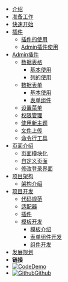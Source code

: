 - [介绍](README)
- [准备工作](install)
- [快速开始](quick_start)
- [插件]()
  - [插件的使用](plugins/plugins)    
  - [Admin插件使用](plugins/admin) 
- [Admin插件]()
  - [数据表格]()
    - [基本使用](admin/table/basic)
    - [列的使用](admin/table/column_usage)
  - [数据表单]()
    - [基本使用](admin/form/basic)
    - [表单组件](admin/form/components)
  - [设置菜单](admin/menus)
  - [权限管理](admin/rbac)
  - [使用新主题](admin/theme)
  - [文件上传](admin/file)
  - [命令行工具](admin/cli)
- [页面介绍]()
  - [页面模块化](pages/modules)    
  - [自定义页面](pages/pages)   
  - [修改登录界面](pages/login)
- [项目架构]()
  - [架构介绍](architecture/introduction)
- [项目开发]()
  - [代码规范](development/code_style)
  - [适配器](development/adapter)
  - [插件](development/plugins)  
  - [模板开发]()
    - [模板介绍](development/template/template)     
    - [表单组件开发](development/template/form)         
    - [组件开发](development/template/components) 
- [发展规划](plan)
- **链接**
- [![Code](https://icongr.am/feather/code.svg?size=16&color=808080)Demo](http://demo.go-admin.cn/admin)
- [![Github](https://icongram.jgog.in/simple/github.svg?color=808080&size=16)Github](https://github.com/GoAdminGroup/go-admin)